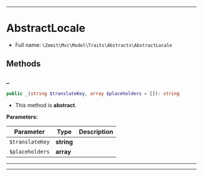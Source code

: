 ***

# AbstractLocale





* Full name: `\Zemit\Mvc\Model\Traits\Abstracts\AbstractLocale`




## Methods


### _



```php
public _(string $translateKey, array $placeholders = []): string
```




* This method is **abstract**.



**Parameters:**

| Parameter | Type | Description |
|-----------|------|-------------|
| `$translateKey` | **string** |  |
| `$placeholders` | **array** |  |





***

***

